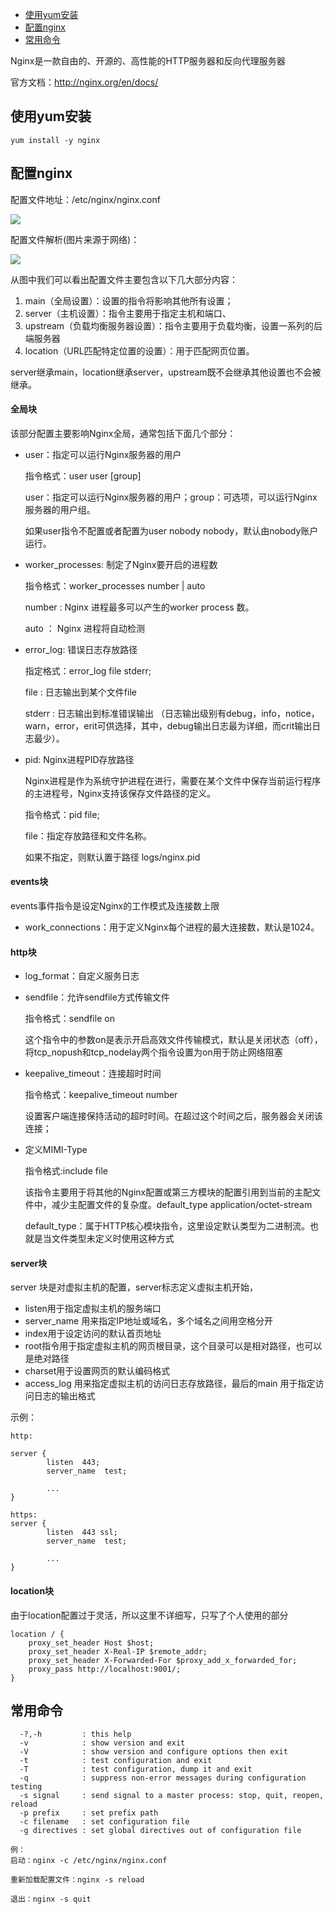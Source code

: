 + [使用yum安装](#使用yum安装)
+ [配置nginx](#配置nginx)
+ [常用命令](#常用命令)


Nginx是一款自由的、开源的、高性能的HTTP服务器和反向代理服务器

官方文档：http://nginx.org/en/docs/

## 使用yum安装
```
yum install -y nginx
```

## 配置nginx

配置文件地址：/etc/nginx/nginx.conf

<img src="img/nginx/nginx2.jpg" />

配置文件解析(图片来源于网络)：

<img src="img/nginx/nginx1.jpg" />

从图中我们可以看出配置文件主要包含以下几大部分内容：  
1. main（全局设置）：设置的指令将影响其他所有设置；  
2. server（主机设置）：指令主要用于指定主机和端口、  
3. upstream（负载均衡服务器设置）：指令主要用于负载均衡，设置一系列的后端服务器  
4. location（URL匹配特定位置的设置）：用于匹配网页位置。  

server继承main，location继承server，upstream既不会继承其他设置也不会被继承。

#### 全局块

该部分配置主要影响Nginx全局，通常包括下面几个部分：

+ user：指定可以运行Nginx服务器的用户

    指令格式：user user [group]

    user：指定可以运行Nginx服务器的用户；group：可选项，可以运行Nginx服务器的用户组。

    如果user指令不配置或者配置为user nobody nobody，默认由nobody账户运行。

+ worker_processes: 制定了Nginx要开启的进程数

    指令格式：worker_processes number | auto  

    number : Nginx 进程最多可以产生的worker process 数。  

    auto ： Nginx 进程将自动检测  

+ error_log: 错误日志存放路径

    指定格式：error_log file stderr;  

    file : 日志输出到某个文件file  

    stderr : 日志输出到标准错误输出 （日志输出级别有debug，info，notice，
    warn，error，erit可供选择，其中，debug输出日志最为详细，而crit输出日志最少）。 

+ pid: Nginx进程PID存放路径

    Nginx进程是作为系统守护进程在进行，需要在某个文件中保存当前运行程序的主进程号，Nginx支持该保存文件路径的定义。  

    指令格式：pid file;  

    file：指定存放路径和文件名称。  

    如果不指定，则默认置于路径 logs/nginx.pid  

#### events块

events事件指令是设定Nginx的工作模式及连接数上限

+ work_connections：用于定义Nginx每个进程的最大连接数，默认是1024。

#### http块

+ log_format：自定义服务日志

+ sendfile：允许sendfile方式传输文件

    指令格式：sendfile  on

    这个指令中的参数on是表示开启高效文件传输模式，默认是关闭状态（off），将tcp_nopush和tcp_nodelay两个指令设置为on用于防止网络阻塞

+ keepalive_timeout：连接超时时间

    指令格式：keepalive_timeout number

    设置客户端连接保持活动的超时时间。在超过这个时间之后，服务器会关闭该连接；

+ 定义MIMI-Type

    指令格式:include file

    该指令主要用于将其他的Nginx配置或第三方模块的配置引用到当前的主配文件中，减少主配置文件的复杂度。default_type  application/octet-stream

    default_type：属于HTTP核心模块指令，这里设定默认类型为二进制流。也就是当文件类型未定义时使用这种方式

#### server块

server 块是对虚拟主机的配置，server标志定义虚拟主机开始，

+ listen用于指定虚拟主机的服务端口
+ server_name 用来指定IP地址或域名，多个域名之间用空格分开
+ index用于设定访问的默认首页地址
+ root指令用于指定虚拟主机的网页根目录，这个目录可以是相对路径，也可以是绝对路径
+ charset用于设置网页的默认编码格式
+ access_log 用来指定虚拟主机的访问日志存放路径，最后的main 用于指定访问日志的输出格式

示例：
```
http:

server {
        listen  443;
        server_name  test;

        ...
}

https:
server {
        listen  443 ssl;
        server_name  test;

        ...
}
```

#### location块

由于location配置过于灵活，所以这里不详细写，只写了个人使用的部分
```
location / {
    proxy_set_header Host $host;
    proxy_set_header X-Real-IP $remote_addr;
    proxy_set_header X-Forwarded-For $proxy_add_x_forwarded_for;
    proxy_pass http://localhost:9001/;
}
```

## 常用命令

```
  -?,-h         : this help
  -v            : show version and exit
  -V            : show version and configure options then exit
  -t            : test configuration and exit
  -T            : test configuration, dump it and exit
  -q            : suppress non-error messages during configuration testing
  -s signal     : send signal to a master process: stop, quit, reopen, reload
  -p prefix     : set prefix path
  -c filename   : set configuration file
  -g directives : set global directives out of configuration file

例：
启动：nginx -c /etc/nginx/nginx.conf

重新加载配置文件：nginx -s reload

退出：nginx -s quit
```
